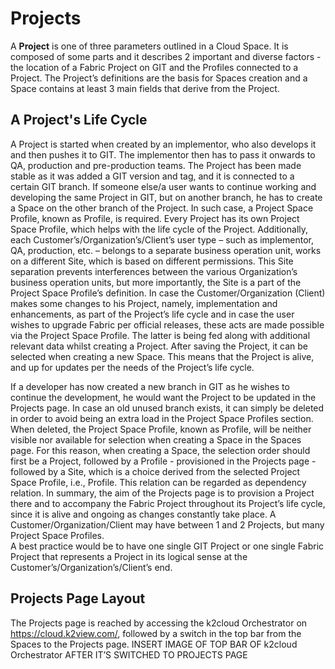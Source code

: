 # Projects

A **Project** is one of three parameters outlined in a Cloud Space. It is composed of some parts and it describes 2 important and diverse factors - the location of a Fabric Project on GIT and the Profiles connected to a Project. The Project’s definitions are the basis for Spaces creation and a Space contains at least 3 main fields that derive from the Project.

## A Project's Life Cycle
A Project is started when created by an implementor, who also develops it and then pushes it to GIT. The implementor then has to pass it onwards to QA, production and pre-production teams. The Project has been made stable as it was added a GIT version and tag, and it is connected to a certain GIT branch. If someone else/a user wants to continue working and developing the same Project in GIT, but on another branch, he has to create a Space on the other branch of the Project. In such case, a Project Space Profile, known as Profile, is required. Every Project has its own Project Space Profile, which helps with the life cycle of the Project.
Additionally, each Customer’s/Organization’s/Client’s user type – such as implementor, QA, production, etc. – belongs to a separate business operation unit, works on a different Site, which is based on different permissions. This Site separation prevents interferences between the various Organization’s business operation units, but more importantly, the Site is a part of the Project Space Profile’s definition.
In case the Customer/Organization (Client) makes some changes to his Project, namely, implementation and enhancements, as part of the Project’s life cycle and in case the user wishes to upgrade Fabric per official releases, these acts are made possible via the Project Space Profile. The latter is being fed along with additional relevant data whilst creating a Project. After saving the Project, it can be selected when creating a new Space. This means that the Project is alive, and up for updates per the needs of the Project’s life cycle.

If a developer has now created a new branch in GIT as he wishes to continue the development, he would want the Project to be updated in the Projects page.
In case an old unused branch exists, it can simply be deleted in order to avoid being an extra load in the Project Space Profiles section. When deleted, the Project Space Profile, known as Profile, will be neither visible nor available for selection when creating a Space in the Spaces page. For this reason, when creating a Space, the selection order should first be a Project, followed by a Profile - provisioned in the Projects page - followed by a Site, which is a choice derived from the selected Project Space Profile, i.e., Profile. This relation can be regarded as dependency relation.
In summary, the aim of the Projects page is to provision a Project there and to accompany the Fabric Project throughout its Project’s life cycle, since it is alive and ongoing as changes constantly take place. 
A Customer/Organization/Client may have between 1 and 2 Projects, but many Project Space Profiles.  
A best practice would be to have one single GIT Project or one single Fabric Project that represents a Project in its logical sense at the Customer’s/Organization’s/Client’s end.

## Projects Page Layout
The Projects page is reached by accessing the k2cloud Orchestrator on https://cloud.k2view.com/, followed by a switch in the top bar from the Spaces to the Projects page.
INSERT IMAGE OF TOP BAR OF k2cloud Orchestrator AFTER IT’S SWITCHED TO PROJECTS PAGE
